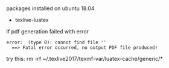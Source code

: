 ###

packages installed on ubuntu 18.04
- texlive-luatex

If pdf generation failed with error
```
error:  (type 0): cannot find file ''
  ==> Fatal error occurred, no output PDF file produced!
```
try this:
rm -rf ~/.texlive2017/texmf-var/luatex-cache/generic/*
